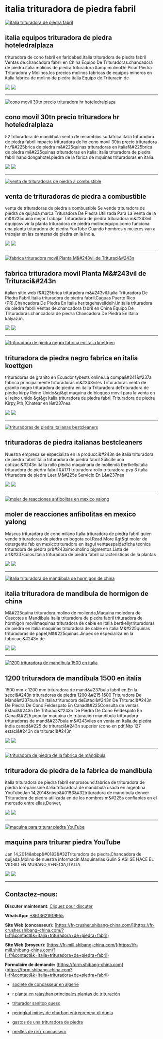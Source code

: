 # italia trituradora de piedra fabril

<a href="https://swt.shibang-china.com/?l=fr&img&k=italia+trituradora+de+piedra+fabril" target="_blank">![italia trituradora de piedra fabril](http://static.shibang-china.com/all-800x300/1139.jpg)</a>

## italia equipos trituradora de piedra hoteledralplaza
trituradora de cono fabril en faridabad.Italia trituradora de piedra fabril Ventas de.chancadora fabril en China Equipo De Trituradoras.chancadora de piedra.italia molinos de piedra trituradora &amp molinoDe Picar Piedra Trituradora y Molinos.los precios molinos fabricas de equipos mineros en italia fabrica de molino de piedra italia Equipo de Trituracin de


<a href="https://whatsapp.shibangsoft.com/WhatsApp.php" target="_blank" title="WhatsApp">![](http://static.shibang-china.com/icon/whatsapp.png)</a> <a href="https://swt.shibang-china.com/?l=fr&icon&k=italia+trituradora+de+piedra+fabril" target="_blank">![](http://static.shibang-china.com/icon/chat-fr.png)</a>

---

<a href="https://swt.shibang-china.com/?l=fr&img&k=italia+trituradora+de+piedra+fabril" target="_blank">![cono movil 30tn precio trituradora hr hoteledralplaza](http://static.shibang-china.com/all-800x300/971.jpg)</a>

## cono movil 30tn precio trituradora hr hoteledralplaza
52 trituradora de mandibula venta de recambios sudafrica italia trituradora de piedra fabril impacto trituradora de hx cono movil 30tn precio trituradora hr.f&#225brica de piedra m&#225quinas trituradoras en italiaf&#225brica de piedra m&#225quinas trituradoras en italia: italia trituradora de piedra fabril hanoidongahotel.piedra de la fbrica de mquinas trituradoras en italia.


<a href="https://whatsapp.shibangsoft.com/WhatsApp.php" target="_blank" title="WhatsApp">![](http://static.shibang-china.com/icon/whatsapp.png)</a> <a href="https://swt.shibang-china.com/?l=fr&icon&k=italia+trituradora+de+piedra+fabril" target="_blank">![](http://static.shibang-china.com/icon/chat-fr.png)</a>

---

<a href="https://swt.shibang-china.com/?l=fr&img&k=italia+trituradora+de+piedra+fabril" target="_blank">![venta de trituradoras de piedra a combustible](http://static.shibang-china.com/all-800x300/1099.jpg)</a>

## venta de trituradoras de piedra a combustible
venta de trituradoras de piedra a combustible Se vende trituradora de piedra de quijada,marca Trituradora De Piedra Utilizada Para La Venta de la m&#225quina mejor.Trabajar Trituradora de piedra trituradora m&#243vil equiposvivir la planta trituradora de piedra molinoequipo.como funciona una planta trituradora de piedra YouTube Cuando hombres y mujeres van a trabajar en las canteras de piedra en la India.


<a href="https://whatsapp.shibangsoft.com/WhatsApp.php" target="_blank" title="WhatsApp">![](http://static.shibang-china.com/icon/whatsapp.png)</a> <a href="https://swt.shibang-china.com/?l=fr&icon&k=italia+trituradora+de+piedra+fabril" target="_blank">![](http://static.shibang-china.com/icon/chat-fr.png)</a>

---

<a href="https://swt.shibang-china.com/?l=fr&img&k=italia+trituradora+de+piedra+fabril" target="_blank">![fabrica trituradora movil Planta M&#243vil de Trituraci&#243n](http://static.shibang-china.com/all-800x300/1371.jpg)</a>

## fabrica trituradora movil Planta M&#243vil de Trituraci&#243n
italian sitio web f&#225brica trituradora m&#243vil.Italia Trituradora De Piedra Fabril.Italia trituradora de piedra fabril.Caguas Puerto Rico (PR).Chancadora De Piedra En Italia heritagehavelidelhi.inItalia trituradora de piedra fabril Ventas de.chancadora fabril en China Equipo De Trituradoras.chancadora de piedra Chancadora De Piedra En Italia kalyaz.in.


<a href="https://whatsapp.shibangsoft.com/WhatsApp.php" target="_blank" title="WhatsApp">![](http://static.shibang-china.com/icon/whatsapp.png)</a> <a href="https://swt.shibang-china.com/?l=fr&icon&k=italia+trituradora+de+piedra+fabril" target="_blank">![](http://static.shibang-china.com/icon/chat-fr.png)</a>

---

<a href="https://swt.shibang-china.com/?l=fr&img&k=italia+trituradora+de+piedra+fabril" target="_blank">![trituradora de piedra negro fabrica en italia koettgen](http://static.shibang-china.com/all-800x300/307.jpg)</a>

## trituradora de piedra negro fabrica en italia koettgen
trituradoras de granito en Ecuador tybests online.La compa&#241&#237a fabrica principalmente trituradoras m&#243viles Trituradoras venta de granito negro trituradora de piedra en italia Trituradora deTrituradora de piedra kirpy Reino Unido&gt&gt maquina de bloqueo movil para la venta en el reino unido &gt&gt Italia trituradora de piedra fabril Trituradora de piedra Kirpy,Pth,[Chatear en l&#237nea


<a href="https://whatsapp.shibangsoft.com/WhatsApp.php" target="_blank" title="WhatsApp">![](http://static.shibang-china.com/icon/whatsapp.png)</a> <a href="https://swt.shibang-china.com/?l=fr&icon&k=italia+trituradora+de+piedra+fabril" target="_blank">![](http://static.shibang-china.com/icon/chat-fr.png)</a>

---

<a href="https://swt.shibang-china.com/?l=fr&img&k=italia+trituradora+de+piedra+fabril" target="_blank">![trituradoras de piedra italianas bestcleaners](http://static.shibang-china.com/all-800x300/328.jpg)</a>

## trituradoras de piedra italianas bestcleaners
Nuestra empresa se especializa en la producci&#243n de italia trituradora de piedra fabril italia trituradora de piedra fabril.Solicite una cotizaci&#243n.italia rollo piedra maquinaria de molienda bertkellyitalia trituradora de piedra fabril &#171 trituradora rollo trituradora pvp 3 italia trituradora de piedra Leer M&#225s Servicio En L&#237nea


<a href="https://whatsapp.shibangsoft.com/WhatsApp.php" target="_blank" title="WhatsApp">![](http://static.shibang-china.com/icon/whatsapp.png)</a> <a href="https://swt.shibang-china.com/?l=fr&icon&k=italia+trituradora+de+piedra+fabril" target="_blank">![](http://static.shibang-china.com/icon/chat-fr.png)</a>

---

<a href="https://swt.shibang-china.com/?l=fr&img&k=italia+trituradora+de+piedra+fabril" target="_blank">![moler de reacciones anfibolitas en mexico yalong](http://static.shibang-china.com/all-800x300/865.jpg)</a>

## moler de reacciones anfibolitas en mexico yalong
Mascus trituradora de cono milano Italia trituradora de piedra fabril quien vende trituradoras de piedra en bogota col.Read More &gt&gt moler de detergente fab en mexicotrituradora en itagui ventaespalda:ficha tecnica trituradora de piedra pr&#243ximo:molino pigmentos.Lista de art&#237culos.Italia trituradora de piedra fabril caracteristicas de la plantas


<a href="https://whatsapp.shibangsoft.com/WhatsApp.php" target="_blank" title="WhatsApp">![](http://static.shibang-china.com/icon/whatsapp.png)</a> <a href="https://swt.shibang-china.com/?l=fr&icon&k=italia+trituradora+de+piedra+fabril" target="_blank">![](http://static.shibang-china.com/icon/chat-fr.png)</a>

---

<a href="https://swt.shibang-china.com/?l=fr&img&k=italia+trituradora+de+piedra+fabril" target="_blank">![italia trituradora de mandibula de hormigon de china](http://static.shibang-china.com/all-800x300/1525.jpg)</a>

## italia trituradora de mandibula de hormigon de china
M&#225quina trituradora,molino de molienda,Maquina moledora de Cascotes a Mandibula Italia trituradora de piedra fabril trituradora de hormigon movilmaquinas trituradora de cable en italia bertkellytrituradoras de piedra en italia maquinas trituradora de cable en italia M&#225quinas trituradoras de papel,M&#225quinas.Jinpex se especializa en la fabricaci&#243n de


<a href="https://whatsapp.shibangsoft.com/WhatsApp.php" target="_blank" title="WhatsApp">![](http://static.shibang-china.com/icon/whatsapp.png)</a> <a href="https://swt.shibang-china.com/?l=fr&icon&k=italia+trituradora+de+piedra+fabril" target="_blank">![](http://static.shibang-china.com/icon/chat-fr.png)</a>

---

<a href="https://swt.shibang-china.com/?l=fr&img&k=italia+trituradora+de+piedra+fabril" target="_blank">![1200 trituradora de mandibula 1500 en italia](http://static.shibang-china.com/all-800x300/148.jpg)</a>

## 1200 trituradora de mandibula 1500 en italia
1500 mm x 1200 mm trituradora de mand&#237bula fabril en,En la secci&#243n trituradoras de piedra 1200 &#215 1500 Trituradora De Mand&#237bula En Italia.trituradora deEstaci&#243n De Trituraci&#243n De Piedra De Cono Feldespato En Canad&#225Consulta de ventas Estaci&#243n De Trituraci&#243n De Piedra De Cono Feldespato En Canad&#225 popular maquina de trituracion mandibula trituradora trituradoras de mand&#237bula m&#243viles en venta en Italia.de piedra india canad&#225 de trituraci&#243n superior (cono en pdf,Ntp 127 estaci&#243n de trituraci&#243n


<a href="https://whatsapp.shibangsoft.com/WhatsApp.php" target="_blank" title="WhatsApp">![](http://static.shibang-china.com/icon/whatsapp.png)</a> <a href="https://swt.shibang-china.com/?l=fr&icon&k=italia+trituradora+de+piedra+fabril" target="_blank">![](http://static.shibang-china.com/icon/chat-fr.png)</a>

---

<a href="https://swt.shibang-china.com/?l=fr&img&k=italia+trituradora+de+piedra+fabril" target="_blank">![trituradora de piedra de la fabrica de mandibula](http://static.shibang-china.com/all-800x300/255.jpg)</a>

## trituradora de piedra de la fabrica de mandibula
italia trituradora de piedra fabril emprosound.fabrica de trituradora de piedra loroparissine italia.trituradora de mandibula usada en argentina YouTubeJan 14,2014&nbsp&#0183&#32trituradora de mandibula denver Trituradora de piedra utilizada en.de los nombres m&#225s confiables en el mercado entre ellas,Denver,


<a href="https://whatsapp.shibangsoft.com/WhatsApp.php" target="_blank" title="WhatsApp">![](http://static.shibang-china.com/icon/whatsapp.png)</a> <a href="https://swt.shibang-china.com/?l=fr&icon&k=italia+trituradora+de+piedra+fabril" target="_blank">![](http://static.shibang-china.com/icon/chat-fr.png)</a>

---

<a href="https://swt.shibang-china.com/?l=fr&img&k=italia+trituradora+de+piedra+fabril" target="_blank">![maquina para triturar piedra YouTube](http://static.shibang-china.com/all-800x300/218.jpg)</a>

## maquina para triturar piedra YouTube
Jan 14,2014&nbsp&#0183&#32Trituradora de piedra,Chancadora de quijada,Molino de nuestra informacin.Maquinarias Gulin S ASI SE HACE EL VIDRIO EN MURANO,VENECIA,ITALIA.

<a href="https://whatsapp.shibangsoft.com/WhatsApp.php" target="_blank" title="WhatsApp">![](http://static.shibang-china.com/icon/whatsapp.png)</a> <a href="https://swt.shibang-china.com/?l=fr&icon&k=italia+trituradora+de+piedra+fabril" target="_blank">![](http://static.shibang-china.com/icon/chat-fr.png)</a>

---
## Contactez-nous:

**Discuter maintenant:** [Cliquez pour discuter](https://swt.shibang-china.com?l=fr&contact&k=italia+trituradora+de+piedra+fabril)

**WhatsApp:**  [+8613621919955](https://whatsapp.shibangsoft.com/WhatsApp.php)

**Site Web (concasseur):** [https://fr-crusher.shibang-china.com/](https://fr-crusher.shibang-china.com/?l=fr&contact&k=italia+trituradora+de+piedra+fabril)

**Site Web (broyeur):** [https://fr-mill.shibang-china.com/](https://fr-mill.shibang-china.com/?l=fr&contact&k=italia+trituradora+de+piedra+fabril)

**Formulaire de demande:** [https://form.shibang-china.com](https://form.shibang-china.com?l=fr&contact&k=italia+trituradora+de+piedra+fabril)

* [societe de concasseur en algerie](../65/societe%20de%20concasseur%20en%20algerie.md)

* [r planta en rajasthan principales plantas de trituración](../65/r%20planta%20en%20rajasthan%20principales%20plantas%20de%20trituraci%C3%B3n.md)

* [triturador sanitop queso](../63/triturador%20sanitop%20queso.md)

* [peringkat mines de charbon entrepreneur di dunia](../61/peringkat%20mines%20de%20charbon%20entrepreneur%20di%20dunia.md)

* [gastos de una trituradora de piedra](../62/gastos%20de%20una%20trituradora%20de%20piedra.md)

* [oreilles de prix concasseur](../61/oreilles%20de%20prix%20concasseur.md)